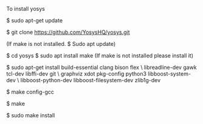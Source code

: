 To install yosys

$ sudo apt-get update 

$ git clone https://github.com/YosysHQ/yosys.git 

(If make is not installed.
$ Sudo apt update)

$ cd yosys $ sudo apt install make (If make is not installed please install it)

$ sudo apt-get install build-essential clang bison flex \ libreadline-dev gawk tcl-dev libffi-dev git \ graphviz xdot pkg-config python3 libboost-system-dev \ libboost-python-dev libboost-filesystem-dev zlib1g-dev

$ make config-gcc 

$ make 

$ sudo make install
